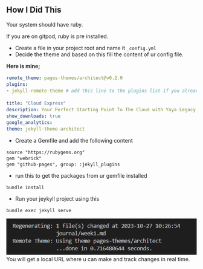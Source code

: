 ## How I Did This

Your system should have ruby.

If you are on gitpod, ruby is pre installed.

- Create a file in your project root and name it `_config.yml`
- Decide the theme and based on this fill the content of ur config file.

**Here is mine;**
```yml
remote_theme: pages-themes/architect@v0.2.0
plugins:
- jekyll-remote-theme # add this line to the plugins list if you already have one

title: "Cloud Express"
description: Your Perfect Starting Point To The Cloud with Yaya Legacy.
show_downloads: true
google_analytics:
theme: jekyll-theme-architect
```
- Create a Gemfile and add the following content
```
source "https://rubygems.org"
gem "webrick"
gem "github-pages", group: :jekyll_plugins
```
- run this to get the packages from ur gemfile installed
```
bundle install
```
- Run your jeykyll project using this

```
bundle exec jekyll serve
```

![Tracking](how.png)<br>
You will get a local URL where u can make and track changes in real time.

